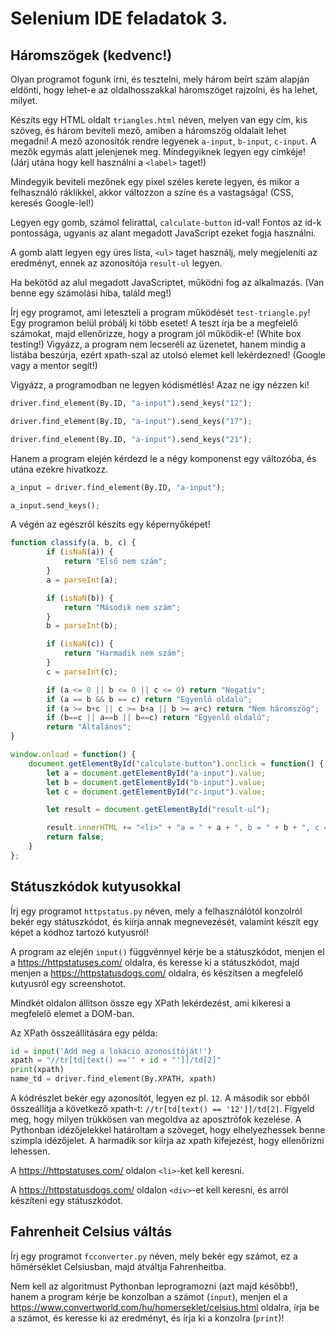 # Selenium IDE feladatok 3.

## Háromszögek (kedvenc!)

Olyan programot fogunk írni, és tesztelni, mely három beírt szám alapján
eldönti, hogy lehet-e az oldalhosszakkal háromszöget rajzolni, és ha lehet,
milyet.

Készíts egy HTML oldalt `triangles.html` néven, melyen van egy cím, kis szöveg,
és három beviteli mező, amiben a háromszög oldalait lehet megadni!
A mező azonosítók rendre legyenek `a-input`, `b-input`, `c-input`. A
mezők egymás alatt jelenjenek meg. Mindegyiknek legyen egy címkéje!
(Járj utána hogy kell használni a `<label>` taget!)

Mindegyik beviteli mezőnek egy pixel széles kerete legyen, és mikor a felhasználó
ráklikkel, akkor változzon a színe és a vastagsága! (CSS, keresés Google-lel!)

Legyen egy gomb, számol felirattal, `calculate-button` id-val! Fontos az id-k
pontossága, ugyanis az alant megadott JavaScript ezeket fogja használni.

A gomb alatt legyen egy üres lista, `<ul>` taget használj, mely megjeleníti az eredményt, ennek
az azonosítója `result-ul` legyen.

Ha bekötöd az alul megadott JavaScriptet, működni fog az alkalmazás. (Van benne egy számolási hiba, találd meg!)

Írj egy programot, ami leteszteli a program működését `test-triangle.py`! Egy programon belül
próbálj ki több esetet! A teszt írja be a megfelelő számokat, majd ellenőrizze, hogy 
a program jól működik-e! (White box testing!) Vigyázz, a program nem lecseréli az üzenetet,
hanem mindig a listába beszúrja, ezért xpath-szal az utolsó elemet kell lekérdezned! (Google vagy a mentor segít!)

Vigyázz, a programodban ne legyen kódismétlés! Azaz ne így nézzen ki!

```python
driver.find_element(By.ID, "a-input").send_keys("12");

driver.find_element(By.ID, "a-input").send_keys("17");

driver.find_element(By.ID, "a-input").send_keys("21");
```

Hanem a program elején kérdezd le a négy komponenst egy változóba, és utána ezekre hivatkozz.

```python
a_input = driver.find_element(By.ID, "a-input");

a_input.send_keys();
```

A végén az egészről készíts egy képernyőképet!


```javascript
function classify(a, b, c) {
        if (isNaN(a)) {
            return "Első nem szám";
        }
        a = parseInt(a);

        if (isNaN(b)) {
            return "Második nem szám";
        }
        b = parseInt(b);

        if (isNaN(c)) {
            return "Harmadik nem szám";
        }
        c = parseInt(c);

        if (a <= 0 || b <= 0 || c <= 0) return "Negatív";
        if (a == b && b == c) return "Egyenlő oldalú";
        if (a >= b+c || c >= b+a || b >= a+c) return "Nem háromszög";
        if (b==c || a==b || b==c) return "Egyenlő oldalú";
        return "Általános";
}

window.onload = function() {
    document.getElementById("calculate-button").onclick = function() {
        let a = document.getElementById("a-input").value;
        let b = document.getElementById("b-input").value;
        let c = document.getElementById("c-input").value;

        let result = document.getElementById("result-ul");

        result.innerHTML += "<li>" + "a = " + a + ", b = " + b + ", c = " + c + ": " + classify(a, b, c) + "</li>";
        return false;
    }
};
```

## Státuszkódok kutyusokkal

Írj egy programot `httpstatus.py` néven, mely a felhasználótól konzolról bekér egy státuszkódot,
és kiírja annak megnevezését, valamint készít egy képet a kódhoz tartozó kutyusról!

A program az elején `input()` függvénnyel kérje be a státuszkódot, 
menjen el a https://httpstatuses.com/ oldalra, és keresse ki a státuszkódot, majd 
menjen a https://httpstatusdogs.com/ oldalra, és készítsen a megfelelő kutyusról egy
screenshotot.

Mindkét oldalon állítson össze
egy XPath lekérdezést, ami kikeresi a megfelelő elemet a DOM-ban.

Az XPath összeállítására egy példa:

```python
id = input('Add meg a lokáció azonosítóját!')
xpath = "//tr[td[text() =='" + id + "']]/td[2]"
print(xpath)
name_td = driver.find_element(By.XPATH, xpath)
```

A kódrészlet bekér egy azonosítót, legyen ez pl. `12`. A második sor ebből összeállítja
a következő xpath-t: `//tr[td[text() == '12']]/td[2]`. Figyeld meg, hogy milyen
trükkösen van megoldva az aposztrófok kezelése. A Pythonban idézőjelekkel határoltam a szöveget,
hogy elhelyezhessek benne szimpla idézőjelet.
A harmadik sor kiírja az xpath kifejezést, hogy ellenőrizni lehessen.

A https://httpstatuses.com/ oldalon `<li>`-ket kell keresni.

A https://httpstatusdogs.com/ oldalon `<div>`-et kell keresni, és arról készíteni egy státuszkódot.

## Fahrenheit Celsius váltás

Írj egy programot `fcconverter.py` néven, mely bekér egy számot, ez a hőmérséklet Celsiusban,
majd átváltja Fahrenheitba.

Nem kell az algoritmust Pythonban leprogramozni (azt majd később!), hanem a program kérje be konzolban a számot (`input`),
menjen el
a https://www.convertworld.com/hu/homerseklet/celsius.html oldalra, írja be a számot,
és keresse ki az eredményt, és írja ki a konzolra (`print`)!